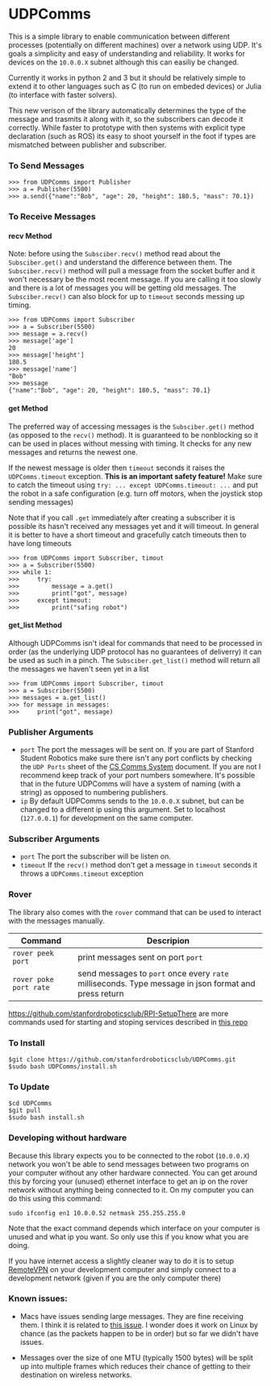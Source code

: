 # UDPComms

This is a simple library to enable communication between different processes (potentially on different machines) over a network using UDP. It's goals a simplicity and easy of understanding and reliability. It works for devices on the `10.0.0.X` subnet although this can easiliy be changed.

Currently it works in python 2 and 3 but it should be relatively simple to extend it to other languages such as C (to run on embeded devices) or Julia (to interface with faster solvers).

This new verison of the library automatically determines the type of the message and trasmits it along with it, so the subscribers can decode it correctly. While faster to prototype with then systems with explicit type declaration (such as ROS) its easy to shoot yourself in the foot if types are mismatched between publisher and subscriber.

### To Send Messages
```
>>> from UDPComms import Publisher
>>> a = Publisher(5500)
>>> a.send({"name":"Bob", "age": 20, "height": 180.5, "mass": 70.1})
```

### To Receive Messages

#### recv Method


Note: before using the `Subsciber.recv()` method read about the `Subsciber.get()` and understand the difference between them. The `Subsciber.recv()` method will pull a message from the socket buffer and it won't necessary be the most recent message. If you are calling it too slowly and there is a lot of messages you will be getting old messages. The `Subsciber.recv()` can also block for up to `timeout` seconds messing up timing.

```
>>> from UDPComms import Subscriber
>>> a = Subscriber(5500)
>>> message = a.recv()
>>> message['age']
20
>>> message['height']
180.5
>>> message['name']
"Bob"
>>> message
{"name":"Bob", "age": 20, "height": 180.5, "mass": 70.1}
```

#### get Method
The preferred way of accessing messages is the `Subsciber.get()` method (as opposed to the `recv()` method). It is guaranteed to be nonblocking so it can be used in places without messing with timing. It checks for any new messages and returns the newest one.

If the newest message is older then `timeout` seconds it raises the `UDPComms.timeout` exception. **This is an important safety feature!** Make sure to catch the timeout using `try: ... except UDPComms.timeout: ...` and put the robot in a safe configuration (e.g. turn off motors, when the joystick stop sending messages)

Note that if you call `.get` immediately after creating a subscriber it is possible its hasn't received any messages yet and it will timeout. In general it is better to have a short timeout and gracefully catch timeouts then to have long timeouts

```
>>> from UDPComms import Subscriber, timout
>>> a = Subscriber(5500)
>>> while 1:
>>>     try:
>>>         message = a.get()
>>>         print("got", message)
>>>     except timeout:
>>>         print("safing robot")
```

#### get_list Method
Although UDPComms isn't ideal for commands that need to be processed in order (as the underlying UDP protocol has no guarantees of deliverry) it can be used as such in a pinch. The `Subsciber.get_list()` method will return all the messages we haven't seen yet in a list

```
>>> from UDPComms import Subscriber, timout
>>> a = Subscriber(5500)
>>> messages = a.get_list()
>>> for message in messages:
>>>     print("got", message)
```

### Publisher Arguments 
- `port`
The port the messages will be sent on. If you are part of Stanford Student Robotics make sure there isn't any port conflicts by checking the `UDP Ports` sheet of the [CS Comms System](https://docs.google.com/spreadsheets/d/1pqduUwYa1_sWiObJDrvCCz4Al3pl588ytE4u-Dwa6Pw/edit?usp=sharing) document. If you are not I recommend keep track of your port numbers somewhere. It's possible that in the future UDPComms will have a system of naming (with a string) as opposed to numbering publishers. 
- `ip` By default UDPComms sends to the `10.0.0.X` subnet, but can be changed to a different ip using this argument. Set to localhost (`127.0.0.1`) for development on the same computer. 

### Subscriber Arguments 

- `port`
The port the subscriber will be listen on. 
- `timeout`
If the `recv()` method don't get a message in `timeout` seconds it throws a `UDPComms.timeout` exception

### Rover

The library also comes with the `rover` command that can be used to interact with the messages manually.


| Command | Descripion |
|---------|------------|
| `rover peek port` | print messages sent on port `port` |
| `rover poke port rate` | send messages to `port` once every `rate` milliseconds. Type message in json format and press return |

https://github.com/stanfordroboticsclub/RPI-SetupThere are more commands used for starting and stoping services described in [this repo](https://github.com/stanfordroboticsclub/RPI-Setup/blob/master/README.md)

### To Install 

```
$git clone https://github.com/stanfordroboticsclub/UDPComms.git
$sudo bash UDPComms/install.sh
```

### To Update 

```
$cd UDPComms
$git pull
$sudo bash install.sh
```

### Developing without hardware

Because this library expects you to be connected to the robot (`10.0.0.X`) network you won't be able to send messages between two programs on your computer without any other hardware connected. You can get around this by forcing your (unused) ethernet interface to get an ip on the rover network without anything being connected to it. On my computer you can do this using this command:

`sudo ifconfig en1 10.0.0.52 netmask 255.255.255.0`

Note that the exact command depends which interface on your computer is unused and what ip you want. So only use this if you know what you are doing.

If you have internet access a slightly cleaner way to do it is to setup [RemoteVPN](https://github.com/stanfordroboticsclub/RemoteVPN) on your development computer and simply connect to a development network (given if you are the only computer there)

### Known issues:

- Macs have issues sending large messages. They are fine receiving them. I think it is related to [this issue](https://github.com/BanTheRewind/Cinder-Asio/issues/9). I wonder does it work on Linux by chance (as the packets happen to be in order) but so far we didn't have issues.

- Messages over the size of one MTU (typically 1500 bytes) will be split up into multiple frames which reduces their chance of getting to their destination on wireless networks.

